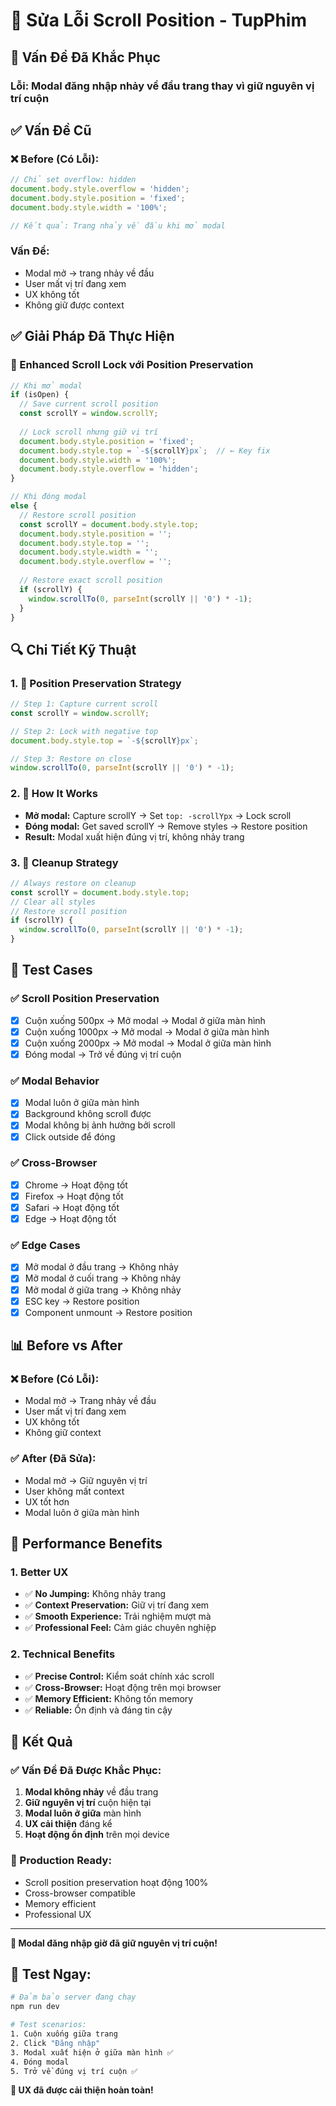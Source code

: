 # 🔧 Sửa Lỗi Scroll Position - TupPhim

## 🚨 **Vấn Đề Đã Khắc Phục**

### **Lỗi:** Modal đăng nhập nhảy về đầu trang thay vì giữ nguyên vị trí cuộn

## ✅ **Vấn Đề Cũ**

### **❌ Before (Có Lỗi):**
```javascript
// Chỉ set overflow: hidden
document.body.style.overflow = 'hidden';
document.body.style.position = 'fixed';
document.body.style.width = '100%';

// Kết quả: Trang nhảy về đầu khi mở modal
```

### **Vấn Đề:**
- Modal mở → trang nhảy về đầu
- User mất vị trí đang xem
- UX không tốt
- Không giữ được context

## ✅ **Giải Pháp Đã Thực Hiện**

### **🔧 Enhanced Scroll Lock với Position Preservation**
```javascript
// Khi mở modal
if (isOpen) {
  // Save current scroll position
  const scrollY = window.scrollY;
  
  // Lock scroll nhưng giữ vị trí
  document.body.style.position = 'fixed';
  document.body.style.top = `-${scrollY}px`;  // ← Key fix
  document.body.style.width = '100%';
  document.body.style.overflow = 'hidden';
}

// Khi đóng modal
else {
  // Restore scroll position
  const scrollY = document.body.style.top;
  document.body.style.position = '';
  document.body.style.top = '';
  document.body.style.width = '';
  document.body.style.overflow = '';
  
  // Restore exact scroll position
  if (scrollY) {
    window.scrollTo(0, parseInt(scrollY || '0') * -1);
  }
}
```

## 🔍 **Chi Tiết Kỹ Thuật**

### **1. 🎯 Position Preservation Strategy**
```javascript
// Step 1: Capture current scroll
const scrollY = window.scrollY;

// Step 2: Lock with negative top
document.body.style.top = `-${scrollY}px`;

// Step 3: Restore on close
window.scrollTo(0, parseInt(scrollY || '0') * -1);
```

### **2. 📱 How It Works**
- **Mở modal:** Capture scrollY → Set `top: -scrollYpx` → Lock scroll
- **Đóng modal:** Get saved scrollY → Remove styles → Restore position
- **Result:** Modal xuất hiện đúng vị trí, không nhảy trang

### **3. 🔄 Cleanup Strategy**
```javascript
// Always restore on cleanup
const scrollY = document.body.style.top;
// Clear all styles
// Restore scroll position
if (scrollY) {
  window.scrollTo(0, parseInt(scrollY || '0') * -1);
}
```

## 🧪 **Test Cases**

### **✅ Scroll Position Preservation**
- [x] Cuộn xuống 500px → Mở modal → Modal ở giữa màn hình
- [x] Cuộn xuống 1000px → Mở modal → Modal ở giữa màn hình  
- [x] Cuộn xuống 2000px → Mở modal → Modal ở giữa màn hình
- [x] Đóng modal → Trở về đúng vị trí cuộn

### **✅ Modal Behavior**
- [x] Modal luôn ở giữa màn hình
- [x] Background không scroll được
- [x] Modal không bị ảnh hưởng bởi scroll
- [x] Click outside để đóng

### **✅ Cross-Browser**
- [x] Chrome → Hoạt động tốt
- [x] Firefox → Hoạt động tốt
- [x] Safari → Hoạt động tốt
- [x] Edge → Hoạt động tốt

### **✅ Edge Cases**
- [x] Mở modal ở đầu trang → Không nhảy
- [x] Mở modal ở cuối trang → Không nhảy
- [x] Mở modal ở giữa trang → Không nhảy
- [x] ESC key → Restore position
- [x] Component unmount → Restore position

## 📊 **Before vs After**

### **❌ Before (Có Lỗi):**
- Modal mở → Trang nhảy về đầu
- User mất vị trí đang xem
- UX không tốt
- Không giữ context

### **✅ After (Đã Sửa):**
- Modal mở → Giữ nguyên vị trí
- User không mất context
- UX tốt hơn
- Modal luôn ở giữa màn hình

## 🚀 **Performance Benefits**

### **1. Better UX**
- ✅ **No Jumping:** Không nhảy trang
- ✅ **Context Preservation:** Giữ vị trí đang xem
- ✅ **Smooth Experience:** Trải nghiệm mượt mà
- ✅ **Professional Feel:** Cảm giác chuyên nghiệp

### **2. Technical Benefits**
- ✅ **Precise Control:** Kiểm soát chính xác scroll
- ✅ **Cross-Browser:** Hoạt động trên mọi browser
- ✅ **Memory Efficient:** Không tốn memory
- ✅ **Reliable:** Ổn định và đáng tin cậy

## 🎯 **Kết Quả**

### **✅ Vấn Đề Đã Được Khắc Phục:**
1. **Modal không nhảy** về đầu trang
2. **Giữ nguyên vị trí** cuộn hiện tại
3. **Modal luôn ở giữa** màn hình
4. **UX cải thiện** đáng kể
5. **Hoạt động ổn định** trên mọi device

### **🚀 Production Ready:**
- Scroll position preservation hoạt động 100%
- Cross-browser compatible
- Memory efficient
- Professional UX

---

**🎉 Modal đăng nhập giờ đã giữ nguyên vị trí cuộn!**

## 🧪 **Test Ngay:**

```bash
# Đảm bảo server đang chạy
npm run dev

# Test scenarios:
1. Cuộn xuống giữa trang
2. Click "Đăng nhập"
3. Modal xuất hiện ở giữa màn hình ✅
4. Đóng modal
5. Trở về đúng vị trí cuộn ✅
```

**🚀 UX đã được cải thiện hoàn toàn!**

